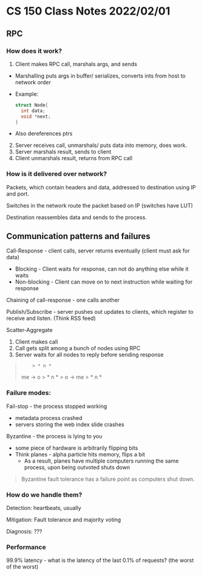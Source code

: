 # CS 150 Class Notes 2022/02/01

## RPC

### How does it work?

1. Client makes RPC call, marshals args, and sends
  * Marshalling puts args in buffer/ serializes, converts ints from host
    to network order
  * Example:

    ```C
    struct Node{
      int data;
      void *next;
    }
    ```
  * Also dereferences ptrs
2. Server receives call, unmarshals/ puts data into memory,
   does work.
3. Server marshals result, sends to client
4. Client unmarshals result, returns from RPC call

### How is it delivered over network?

Packets, which contain headers and data, addressed to destination using IP
and port.

Switches in the network route the packet based on IP (switches have LUT)

Destination reassembles data and sends to the process.

## Communication patterns and failures

Call-Response - client calls, server returns eventually
(client must ask for data)

* Blocking - Client waits for response, can not do anything else while
  it waits
* Non-blocking - Client can move on to next instruction while waiting for response

Chaining of call-response - one calls another

Publish/Subscribe - server pushes out updates to clients, which register to receive
and listen. (Think RSS feed)

Scatter-Aggregate

1. Client makes call
2. Call gets split among a bunch of nodes using RPC
3. Server waits for all nodes to reply before sending response

>         > * n *
> me -> o > * n * > o -> me
>         > * n *

### Failure modes:

Fail-stop - the process stopped working

* metadata process crashed
* servers storing the web index slide crashes

Byzantine - the process is lying to you

* some piece of hardware is arbitrarily flipping bits
* Think planes - alpha particle hits memory, flips a bit
  * As a result, planes have multiple computers running the same process,
    upon being outvoted shuts down

> Byzantine fault tolerance has a failure point as computers shut down.

### How do we handle them?

Detection: heartbeats, usually

Mitigation: Fault tolerance and majority voting

Diagnosis: ???

### Performance

99.9% latency - what is the latency of the last 0.1% of requests? (the worst of the worst)


